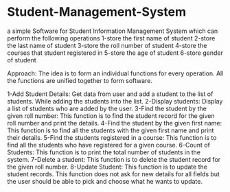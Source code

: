 # Student-Management-System
a simple Software for Student Information Management System which can perform the following operations
1-store the first name of student
2-store the last name of student
3-store the roll number of student
4-store the courses that student registered in
5-store the age of student
6-store gender of student

Approach: The idea is to form an individual functions for every operation. All the functions are unified together to form software.

1-Add Student Details: Get data from user and add a student to the list of students. While adding the students into the list.
2-Display students: Display a list of students who are added by the user.
3-Find the student by the given roll number: This function is to find the student record for the given roll number and print the details.
4-Find the student by the given first name: This function is to find all the students with the given first name and print their details.
5-Find the students registered in a course: This function is to find all the students who have registered for a given course.
6-Count of Students: This function is to print the total number of students in the system.
7-Delete a student: This function is to delete the student record for the given roll number.
8-Update Student: This function is to update the student records. This function does not ask for new details for all fields but the user should be able to pick and choose what he wants to update.
